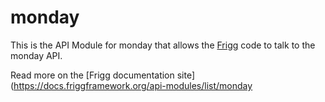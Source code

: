 # monday
    
This is the API Module for monday that allows the [Frigg](https://friggframework.org) code to talk to the monday API.

Read more on the [Frigg documentation site](https://docs.friggframework.org/api-modules/list/monday